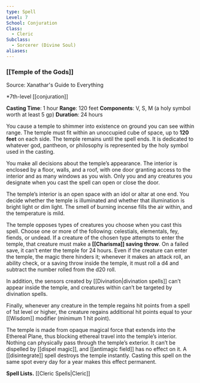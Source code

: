 ```yaml
---
type: Spell
Level: 7
School: Conjuration
Class:
  - Cleric
Subclass:
  - Sorcerer (Divine Soul)
aliases:
---
```

### [[Temple of the Gods]]

Source: Xanathar's Guide to Everything

*7th-level [[conjuration]]

**Casting Time**: 1 hour
**Range**: 120 feet
**Components**: V, S, M (a holy symbol worth at least 5 gp)
**Duration**: 24 hours

You cause a temple to shimmer into existence on ground you can see within range. The temple must fit within an unoccupied cube of space, up to **120 feet** on each side. The temple remains until the spell ends. It is dedicated to whatever god, pantheon, or philosophy is represented by the holy symbol used in the casting.

You make all decisions about the temple’s appearance. The interior is enclosed by a floor, walls, and a roof, with one door granting access to the interior and as many windows as you wish. Only you and any creatures you designate when you cast the spell can open or close the door.

The temple’s interior is an open space with an idol or altar at one end. You decide whether the temple is illuminated and whether that illumination is bright light or dim light. The smell of burning incense fills the air within, and the temperature is mild.

The temple opposes types of creatures you choose when you cast this spell. Choose one or more of the following: celestials, elementals, fey, fiends, or undead. If a creature of the chosen type attempts to enter the temple, that creature must make a **[[Charisma]] saving throw**. On a failed save, it can’t enter the temple for 24 hours. Even if the creature can enter the temple, the magic there hinders it; whenever it makes an attack roll, an ability check, or a saving throw inside the temple, it must roll a d4 and subtract the number rolled from the d20 roll.

In addition, the sensors created by [[Divination|divination spells]] can’t appear inside the temple, and creatures within can’t be targeted by divination spells.

Finally, whenever any creature in the temple regains hit points from a spell of 1st level or higher, the creature regains additional hit points equal to your [[Wisdom]] modifier (minimum 1 hit point).

The temple is made from opaque magical force that extends into the Ethereal Plane, thus blocking ethereal travel into the temple’s interior. Nothing can physically pass through the temple’s exterior. It can’t be dispelled by [[dispel magic]], and [[antimagic field]] has no effect on it. A [[disintegrate]] spell destroys the temple instantly.
Casting this spell on the same spot every day for a year makes this effect permanent.

**Spell Lists.** [[Cleric Spells|Cleric]] 